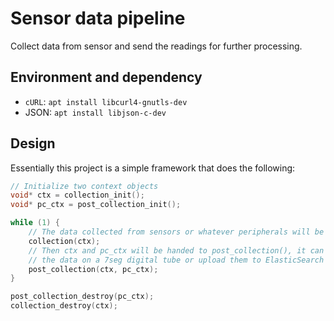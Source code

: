 # Sensor data pipeline

Collect data from sensor and send the readings for further processing.

## Environment and dependency

- `cURL`: `apt install libcurl4-gnutls-dev`
- JSON: `apt install libjson-c-dev`

## Design

Essentially this project is a simple framework that does the following:

```C
// Initialize two context objects
void* ctx = collection_init();
void* pc_ctx = post_collection_init();

while (1) {
    // The data collected from sensors or whatever peripherals will be saved to ctx
    collection(ctx);
    // Then ctx and pc_ctx will be handed to post_collection(), it can display
    // the data on a 7seg digital tube or upload them to ElasticSearch or whatever.
    post_collection(ctx, pc_ctx);
}

post_collection_destroy(pc_ctx);
collection_destroy(ctx);
```
